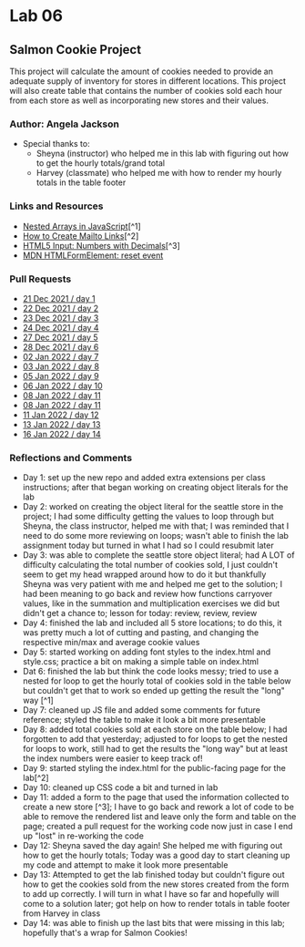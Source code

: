 # Lab 06

## Salmon Cookie Project

This project will calculate the amount of cookies needed to provide an adequate supply of inventory for stores in different locations.
This project will also create table that contains the number of cookies sold each hour from each store as well as incorporating new stores and their values.

### Author: Angela Jackson

* Special thanks to:
  * Sheyna (instructor) who helped me in this lab with figuring out how to get the hourly totals/grand total
  * Harvey (classmate) who helped me with how to render my hourly totals in the table footer

### Links and Resources

* [Nested Arrays in JavaScript](https://www.elated.com/nested-arrays-in-javascript/)[^1]
* [How to Create Mailto Links](https://www.w3docs.com/snippets/html/how-to-create-mailto-links.html)[^2]
* [HTML5 Input: Numbers with Decimals](https://www.adventuresintechland.com/html5-input-numbers-with-decimals)[^3]
* [MDN HTMLFormElement: reset event](https://developer.mozilla.org/en-US/docs/Web/API/HTMLFormElement/reset_event)

### Pull Requests

* [21 Dec 2021 / day 1](https://github.com/anjacks12/cookie-stand/pull/1)
* [22 Dec 2021 / day 2](https://github.com/anjacks12/cookie-stand/pull/2)
* [23 Dec 2021 / day 3](https://github.com/anjacks12/cookie-stand/pull/3)
* [24 Dec 2021 / day 4](https://github.com/anjacks12/cookie-stand/pull/4)
* [27 Dec 2021 / day 5](https://github.com/anjacks12/cookie-stand/pull/5)
* [28 Dec 2021 / day 6](https://github.com/anjacks12/cookie-stand/pull/6)
* [02 Jan 2022 / day 7](https://github.com/anjacks12/cookie-stand/pull/7)
* [03 Jan 2022 / day 8](https://github.com/anjacks12/cookie-stand/pull/8)
* [05 Jan 2022 / day 9](https://github.com/anjacks12/cookie-stand/pull/9)
* [06 Jan 2022 / day 10](https://github.com/anjacks12/cookie-stand/pull/10)
* [08 Jan 2022 / day 11](https://github.com/anjacks12/cookie-stand/pull/11)
* [08 Jan 2022 / day 11](https://github.com/anjacks12/cookie-stand/pull/12)
* [11 Jan 2022 / day 12](https://github.com/anjacks12/cookie-stand/pull/12)
* [13 Jan 2022 / day 13](https://github.com/anjacks12/cookie-stand/pull/13)
* [16 Jan 2022 / day 14](https://github.com/anjacks12/cookie-stand/pull/14)

### Reflections and Comments

* Day 1: set up the new repo and added extra extensions per class instructions; after that began working on creating object literals for the lab
* Day 2: worked on creating the object literal for the seattle store in the project; I had some difficulty getting the values to loop through but Sheyna, the class instructor, helped me with that; I was reminded that I need to do some more reviewing on loops; wasn't able to finish the lab assignment today but turned in what I had so I could resubmit later
* Day 3: was able to complete the seattle store object literal; had A LOT of difficulty calculating the total number of cookies sold, I just couldn't seem to get my head wrapped around how to do it but thankfully Sheyna was very patient with me and helped me get to the solution; I had been meaning to go back and review how functions carryover values, like in the summation and multiplication exercises we did but didn't get a chance to; lesson for today: review, review, review
* Day 4: finished the lab and included all 5 store locations; to do this, it was pretty much a lot of cutting and pasting, and changing the respective min/max and average cookie values
* Day 5: started working on adding font styles to the index.html and style.css; practice a bit on making a simple table on index.html
* Dat 6: finished the lab but think the code looks messy; tried to use a nested for loop to get the hourly total of cookies sold in the table below but couldn't get that to work so ended up getting the result the "long" way [^1]
* Day 7: cleaned up JS file and added some comments for future reference; styled the table to make it look a bit more presentable
* Day 8: added total cookies sold at each store on the table below; I had forgotten to add that yesterday; adjusted to for loops to get the nested for loops to work, still had to get the results the "long way" but at least the index numbers were easier to keep track of!
* Day 9: started styling the index.html for the public-facing page for the lab[^2]
* Day 10: cleaned up CSS code a bit and turned in lab
* Day 11: added a form to the page that used the information collected to create a new store [^3]; I have to go back and rework a lot of code to be able to remove the rendered list and leave only the form and table on the page; created a pull request for the working code now just in case I end up "lost" in re-working the code
* Day 12: Sheyna saved the day again! She helped me with figuring out how to get the hourly totals; Today was a good day to start cleaning up my code and attempt to make it look more presentable
* Day 13: Attempted to get the lab finished today but couldn't figure out how to get the cookies sold from the new stores created from the form to add up correctly. I will turn in what I have so far and hopefully will come to a solution later; got help on how to render totals in table footer from Harvey in class
* Day 14: was able to finish up the last bits that were missing in this lab; hopefully that's a wrap for Salmon Cookies!
